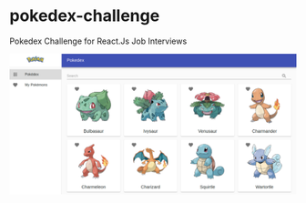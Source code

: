 # pokedex-challenge
Pokedex Challenge for React.Js Job Interviews

![alt text](https://raw.githubusercontent.com/ademkivanc/react-pokedex/master/pokedex.png)
